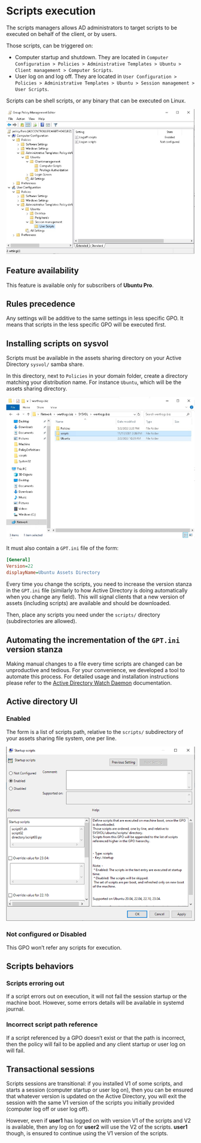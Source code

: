 # Scripts execution

The scripts managers allows AD administrators to target scripts to be executed on behalf of the client, or by users.

Those scripts, can be triggered on:

* Computer startup and shutdown. They are located in `Computer Configuration > Policies > Administrative Templates > Ubuntu > Client management > Computer Scripts`.
* User log on and log off. They are located in `User Configuration > Policies > Administrative Templates > Ubuntu > Session management > User Scripts`.

Scripts can be shell scripts, or any binary that can be executed on Linux.

![Scripts options in AD](../images/gpo-scripts.png)

## Feature availability

This feature is available only for subscribers of **Ubuntu Pro**.

## Rules precedence

Any settings will be additive to the same settings in less specific GPO. It means that scripts in the less specific GPO will be executed first.

## Installing scripts on sysvol

Scripts must be available in the assets sharing directory on your Active Directory `sysvol/` samba share.

In this directory, next to `Policies` in your domain folder, create a directory matching your distribution name. For instance `Ubuntu`, which will be the assets sharing directory.

![Assets folder in sysvol](../images/assets-folder.png)

It must also contain a `GPT.ini` file of the form:

```ini
[General]
Version=22
displayName=Ubuntu Assets Directory
```

Every time you change the scripts, you need to increase the version stanza in the `GPT.ini` file (similarly to how Active Directory is doing automatically when you change any field). This will signal clients that a new version of assets (including scripts) are available and should be downloaded.

Then, place any scripts you need under the `scripts/` directory (subdirectories are allowed).

## Automating the incrementation of the `GPT.ini` version stanza

Making manual changes to a file every time scripts are changed can be unproductive and tedious. For your convenience, we developed a tool to automate this process. For detailed usage and installation instructions please refer to the [Active Directory Watch Daemon](../reference/adwatchd.md) documentation.

## Active directory UI

### Enabled

The form is a list of scripts path, relative to the `scripts/` subdirectory of your assets sharing file system, one per line.

![List of scripts example](../images/scripts-list.png)

### Not configured or Disabled

This GPO won’t refer any scripts for execution.

## Scripts behaviors

### Scripts erroring out

If a script errors out on execution, it will not fail the session startup or the machine boot. However, some errors details will be available in systemd journal.

### Incorrect script path reference

If a script referenced by a GPO doesn’t exist or that the path is incorrect, then the policy will fail to be applied and any client startup or user log on will fail.

## Transactional sessions

Scripts sessions are transitional: if you installed V1 of some scripts, and starts a session (computer startup or user log on), then you can be ensured that whatever version is updated on the Active Directory, you will exit the session with the same V1 version of the scripts you initially provided (computer log off or user log off).

However, even if **user1** has logged on with version V1 of the scripts and V2 is available, then any log on for **user2** will use the V2 of the scripts. **user1** though, is ensured to continue using the V1 version of the scripts.
